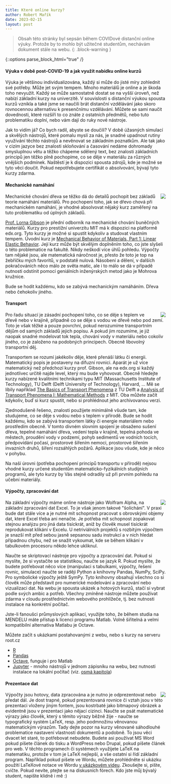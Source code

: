 ```yaml
---
title: Které online kurzy?
author: Robert Mařík
date: 2023-02-15
layout: post
---
```



> Obsah této stránky byl sepsán během COVIDové distanční online výuky. Protože by to mohlo být užitečné studentům, nechávám dokument stále na webu.
{: .block-warning }


{::options parse_block_html="true" /}


<style>
.prispevky img {float:right; max-width:400px !important; padding-left:10px;}

h2 {clear:both;}
</style>


<div class="prispevky">

#### Výuka v době post-COVID-19 a jak využít nabídku online kurzů

Výuka je většinou individualizována, každý si může do jisté míry zohlednit své potřeby. Může jet svým tempem. Mnoho materiálů je online a je škoda toho nevyužít. Každý se může samostatně dostat se na vyšší úroveň, než nabízí základní kurzy na univerzitě. V souvislosti s distanční výukou spousta kurzů vznikla a také jsme se naučili brát distanční vzdělávání jako skoro rovnocennou alternativu k presenčnímu vzdělávání. Můžete se sami naučit dovednosti, které rozšíří to co znáte z ostatních předmětů, nebo tuto problematiku doplní, nebo vám dají do ruky nové nástroje. 

Jak to vidím já? Co bych radil, abyste se doučili? V době úžasných simulací a skvělých nástrojů, které pomalu myslí za nás, je snadné upadnout rutiny využívání těchto nástrojů a nevěnovat se základním poznatkům. Ale tak jako v cizím jazyce bez znalosti skloňování a časování nedáme dohromady smysluplnou větu a těžko chápeme sdělený text, bez znalosti základních principů jen těžko plně pochopíme, co se děje v materiálu za různých vnějších podmínek. Naštěstí je k dispozici spousta zdrojů, kde je možné se tyto věci doučit. Pokud nepotřebujete certifikát o absolvování, bývají tyto kurzy zdarma.

#### Mechanické namáhání

![](https://user.mendelu.cz/marik/pics/oak.jpg)


Mechanické chování dřeva se těžko dá do detailů pochopit bez základů teorie namáhání materiálů. Pro pochopení toho, jak se dřevo chová při mechanickém namáhání, je vhodné absolvovat nějaký kurz zaměřený na tuto problematiku od úplných základů.

[Prof. Lorna Gibson](https://lornagibson.org/) je přední odborník na mechanické chování buněčných materiálů. Kurzy pro prestižní univerzitu MIT má k dispozici na platformě edx.org. Tyto kurzy je možné si spustit kdykoliv a studovat vlastním tempem. Úvodní kurz je [Mechanical Behavior of Materials, Part 1: Linear Elastic Behavior](https://www.edx.org/course/mechanical-behavior-of-materials-part-1-linear-ela). Její kurz může být skvělým doplněním toho, co jste slyšeli o této problematice na fakultě. Nikdy neškodí více úhlů pohledu. Výpočty tam nějaké jsou, ale matematická náročnost je, přesto že toto je top na žebříčku mých favoritů, v podstatě nulová. Násobení a dělení, v dalších pokračováních něco málo ze světa matic, ale i to málo se dá v případě nutnosti odstínit pomocí geniálních inženýrských metod jako je Mohrova kružnice.

Bude se hodit každému, kdo se zabývá mechanickým namáháním. Dřeva nebo čehokoliv jiného.

#### Transport


![](https://user.mendelu.cz/marik/pics/voda.jpg)

Pro řadu situací je zásadní pochopení toho, co se děje s teplem ve dřevě nebo v krajině, případně co se děje s vodou ve dřevě nebo pod zemí. Toto je však těžké a pouze povrchní, pokud nerozumíme transportním dějům od samých základů jejich popisu. A pokud jim rozumíme, je již naopak snadné modelovat tok tepla, chování vody v materiálu nebo cokoliv jiného, co je založeno na podobných principech. Obecně libovolný transportní děj. 

Transportem se rozumí jakékoliv děje, které přenáší látku či energii. Matematický popis je postaveny na difuzní rovnici. Aparát je už více matematický než předchozí kurzy prof. Gibson, ale na edx.org si každý jednotlivec určitě najde level, který mu bude vyhovovat. Obecně hledejte kurzy nabízené kvalitními technikami typu MIT (Massachusetts Institute of Technology), TU Delft (Delft University of Technology), Harvard, ... Mě se líbily například [The Basics of Transport Phenomena](https://www.edx.org/course/the-basics-of-transport-phenomena) z TU Delft a [Analysis of Transport Phenomena I: Mathematical Methods](https://www.edx.org/course/analysis-of-transport-phenomena-i-mathematical-met) z MIT. Oba můžete začít kdykoliv, buď si kurz spustit, nebo si prohlédnout jeho archivovanou verzi. 

Zjednodušeně řešeno, znalosti použijete minimálně všude tam, kde studujeme, co se děje s vodou nebo s teplem v přírodě.
Bude se hodit každému, kdo se zabývá transportem látky či energie materiálem nebo prostředím obecně. V tomto divném slovním spojení je obsaženo sušení dřeva, tepelné namáhání dřeva, vedení tepla v krajině, tepelná pohoda ve městech, proudění vody v podzemí, pohyb sedimentů ve vodních tocích, předpovídání počasí, prostorové šířením nemoci, prostorové šířením invazních druhů, šíření rozsáhlých požárů. Aplikace jsou všude, kde je něco v pohybu.

Na naší úrovni (potřeba pochopení principů transportu v přírodě) nejsou vhodné kurzy určené studentům matematicko-fyzikálních studijních programů, ale tyto kurzy by Vás stejně odradily už při prvním pohledu na učební materiály.


#### Výpočty, zpracování dat


![](https://user.mendelu.cz/marik/pics/data.jpg)

Na základní výpočty máme online nástroje jako Wolfram Alpha, na základní zpracování dat Excel. To je však jenom takové "šolíchání". V praxi bude dat stále více a je nutné mít schopnost pracovat s obrovskými objemy dat, které Excel třeba ani nenačte. Je potřeba mít schopnost zopakovat stejnou analýzu pro jiná data tisíckrát, aniž by člověk musel tisíckrát reprodukovat klikání v Excelu. U netriviálních projektů s rozbitým výpočtem je snazší mít před sebou jasně sepsanou sadu instrukcí a v nich hledat případnou chybu, než se snažit vykoumat, kde se během klikání v tabulkovém procesoru někdo lehce ukliknul.

Naučte se skriptovací nástroje pro výpočty a zpracování dat. Pokud si myslíte, že si vystačíte se statistikou, naučte se jazyk R. Pokud myslíte, že budete potřebovat něco více (manipulaci s tabulkami, výpočty, řešení rovnic, simulace) naučte se raději Python a knihovny Pandas, NumPy, SciPy. Pro symbolické výpočty ještě SymPy. Tyto knihovny obsahují všechno co si člověk může představit pro numerické modelování a zpracování nebo vizualizaci dat. Na webu je spousta ukázek a hotových kurzů, stačí si vybrat podle svých ambic a potřeb. Všechny zmíněné nástroje můžete používat zdarma v cloudu prostřednictvím webového prohlížeče, tj. bez nutnosti instalace na konkrétní počítač.

Jste-li fanoušci průmyslových aplikací, využijte toho, že během studia na MENDELU máte přístup k licenci programu Matlab. Volně šiřitelná a velmi kompatibilní  alternativa Matlabu je Octave.

Můžete začít s ukázkami postahovanými z webu, nebo s kurzy na serveru root.cz

* [R](https://www.root.cz/serialy/programovaci-jazyk-r/)
* [Pandas](https://www.root.cz/serialy/knihovna-pandas/)
* [Octave](https://www.root.cz/clanky/octave-programovaci-jazyk-pro-neprogramatory/), funguje i pro Matlab
* [Jupyter](https://www.root.cz/clanky/jupyter-notebook-nastroj-pro-programatory-vyzkumniky-i-lektory/) - mnoho nástrojů v jednom zápisníku na webu, bez nutnosti instalace na lokální počítač (viz. [osmá kapitola](https://www.root.cz/clanky/jupyter-notebook-nastroj-pro-programatory-vyzkumniky-i-lektory/#k08))

####  Prezentace dat

![](https://user.mendelu.cz/marik/pics/vypocet.jpg)


Výpočty jsou hotovy, data zpracována a je nutno je odprezentovat nebo předat dál. Je dost trapné, pokud prezentovaná rovnice či vztah jsou v této prezentaci  vloženy jiným fontem, jsou kostrbaté jako bitmapový obrázek a evidentně jsou v prezentaci jako nějací cizinci. Naučte se psát matematické výrazy jako člověk, který s těmito výrazy běžně žije - naučte se typografický systém LaTeX, resp. jeho podmnožinu věnovanou matematickým výrazům. Tady dejte pozor na kurzy věnované sáhodlouhé problematice nastavení vlastností dokumentů a podobně. To jsou věci dvacet let staré, to potřebovat nebudete. Budete asi používat MS Word pokud píšete článek do tisku a WordPress nebo Drupal, pokud píšete článek pro web. V těchto programech či systémech využijete LaTeX na matematiku, protože v tom je LaTeX nejlepší, a vše ostatní si řídí základní program. Například pokud píšete ve Wordu, můžete prohlédněte si ukázku použití LaTeXové notace ve Wordu [v ukázkovém videu](https://www.youtube.com/watch?v=nBDqHNM7dL4). Zkoušejte si, pište, cvičte. Pokud nevíte, ptejte se na diskusních fórech. Kdo jste můj bývalý student, napište klidně i mě :)

</div>
